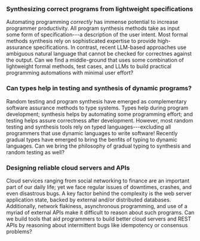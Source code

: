 ### Synthesizing correct programs from lightweight specifications

Automating programming _correctly_ has immense potential to increase programmer productivity. All program synthesis methods take as input some form of specification---a description of the user intent. Most formal methods synthesis rely on sophisticated expertise to provide high-assurance specifications. In contrast, recent LLM-based approaches use ambiguous natural language that cannot be checked for correctnes against the output. Can we find a middle-ground that uses some combination of lightweight formal methods, test cases, and LLMs to build practical programming automations with minimal user effort?

### Can types help in testing and synthesis of dynamic programs?

Random testing and program synthesis have emerged as complementary software assurance methods to type systems. Types help during program development; synthesis helps by automating some programming effort; and testing helps assure correctness after development. However, most random testing and synthesis tools rely on typed languages---excluding all programmers that use dynamic languages to write software! Recently gradual types have emerged to bring the benfits of typing to dynamic languages. Can we bring the philosophy of gradual typing to synthesis and random testing as well?

### Designing reliable cloud servers and APIs

Cloud services ranging from social networking to finance are an important part of our daily life; yet we face regular issues of downtimes, crashes, and even disastrous bugs. A key factor behind the complexity is the web server application state, backed by external and/or distributed databases. Additionally, network flakiness, asynchronous programming, and use of a myriad of external APIs make it difficult to reason about such programs. Can we build tools that aid programmers to build better cloud servers and REST APIs by reasoning about intermittent bugs like idempotency or consensus problems?